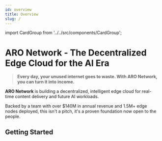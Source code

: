 ```yaml
---
id: overview
title: Overview
slug: /
---
```

import CardGroup from '../../src/components/CardGroup';


# ARO Network - The Decentralized Edge Cloud for the AI Era 


>**Every day, your unused internet goes to waste. With ARO Network, you can turn it into income.**

**ARO Network** is building a decentralized, intelligent edge cloud for real-time content delivery and future AI workloads. 

Backed by a team with over $140M in annual revenue and 1.5M+ edge nodes deployed, this isn't a pitch, it's a proven foundation now open to the people.

## Getting Started

<CardGroup />
